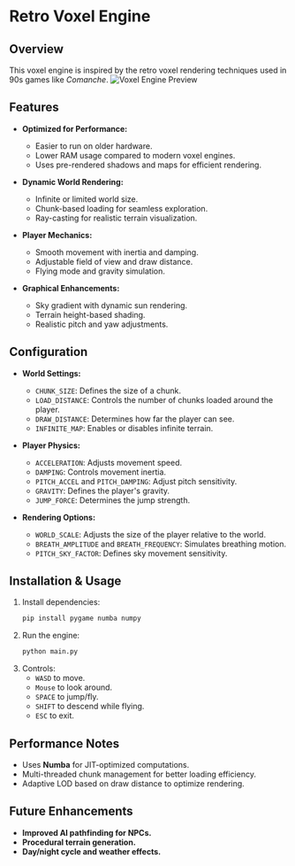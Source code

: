 # Retro Voxel Engine

## Overview
This voxel engine is inspired by the retro voxel rendering techniques used in 90s games like *Comanche*.
![Voxel Engine Preview](images/voxel_screenshot.png)
## Features
- **Optimized for Performance:**
  - Easier to run on older hardware.
  - Lower RAM usage compared to modern voxel engines.
  - Uses pre-rendered shadows and maps for efficient rendering.

- **Dynamic World Rendering:**
  - Infinite or limited world size.
  - Chunk-based loading for seamless exploration.
  - Ray-casting for realistic terrain visualization.

- **Player Mechanics:**
  - Smooth movement with inertia and damping.
  - Adjustable field of view and draw distance.
  - Flying mode and gravity simulation.

- **Graphical Enhancements:**
  - Sky gradient with dynamic sun rendering.
  - Terrain height-based shading.
  - Realistic pitch and yaw adjustments.

## Configuration
- **World Settings:**
  - `CHUNK_SIZE`: Defines the size of a chunk.
  - `LOAD_DISTANCE`: Controls the number of chunks loaded around the player.
  - `DRAW_DISTANCE`: Determines how far the player can see.
  - `INFINITE_MAP`: Enables or disables infinite terrain.

- **Player Physics:**
  - `ACCELERATION`: Adjusts movement speed.
  - `DAMPING`: Controls movement inertia.
  - `PITCH_ACCEL` and `PITCH_DAMPING`: Adjust pitch sensitivity.
  - `GRAVITY`: Defines the player's gravity.
  - `JUMP_FORCE`: Determines the jump strength.

- **Rendering Options:**
  - `WORLD_SCALE`: Adjusts the size of the player relative to the world.
  - `BREATH_AMPLITUDE` and `BREATH_FREQUENCY`: Simulates breathing motion.
  - `PITCH_SKY_FACTOR`: Defines sky movement sensitivity.

## Installation & Usage
1. Install dependencies:
   ```bash
   pip install pygame numba numpy
   ```
2. Run the engine:
   ```bash
   python main.py
   ```
3. Controls:
   - `WASD` to move.
   - `Mouse` to look around.
   - `SPACE` to jump/fly.
   - `SHIFT` to descend while flying.
   - `ESC` to exit.

## Performance Notes
- Uses **Numba** for JIT-optimized computations.
- Multi-threaded chunk management for better loading efficiency.
- Adaptive LOD based on draw distance to optimize rendering.

## Future Enhancements
- **Improved AI pathfinding for NPCs.**
- **Procedural terrain generation.**
- **Day/night cycle and weather effects.**

